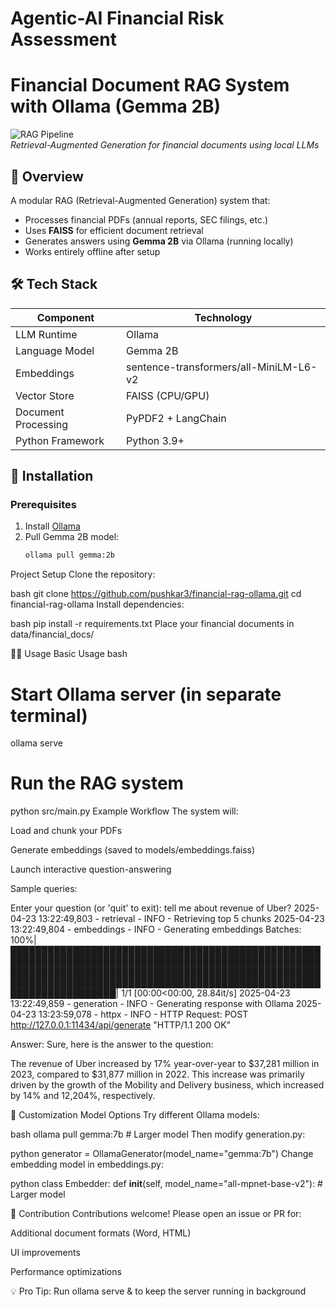 # Agentic-AI Financial Risk Assessment

# Financial Document RAG System with Ollama (Gemma 2B)

![RAG Pipeline](https://miro.medium.com/v2/resize:fit:1400/1*5ZLci3SuR0zM_QlZOADv8Q.png)  
*Retrieval-Augmented Generation for financial documents using local LLMs*

## 📌 Overview

A modular RAG (Retrieval-Augmented Generation) system that:
- Processes financial PDFs (annual reports, SEC filings, etc.)
- Uses **FAISS** for efficient document retrieval
- Generates answers using **Gemma 2B** via Ollama (running locally)
- Works entirely offline after setup

## 🛠️ Tech Stack

| Component           | Technology                          |
|---------------------|-------------------------------------|
| LLM Runtime         | Ollama                              |
| Language Model      | Gemma 2B                           |
| Embeddings          | sentence-transformers/all-MiniLM-L6-v2 |
| Vector Store        | FAISS (CPU/GPU)                    |
| Document Processing | PyPDF2 + LangChain                 |
| Python Framework    | Python 3.9+                        |

## 🚀 Installation

### Prerequisites
1. Install [Ollama](https://ollama.ai/)
2. Pull Gemma 2B model:
   ```bash
   ollama pull gemma:2b

Project Setup
Clone the repository:

bash
git clone https://github.com/pushkar3/financial-rag-ollama.git
cd financial-rag-ollama
Install dependencies:

bash
pip install -r requirements.txt
Place your financial documents in data/financial_docs/

🏃‍♂️ Usage
Basic Usage
bash
# Start Ollama server (in separate terminal)
ollama serve

# Run the RAG system
python src/main.py
Example Workflow
The system will:

Load and chunk your PDFs

Generate embeddings (saved to models/embeddings.faiss)

Launch interactive question-answering

Sample queries:

Enter your question (or 'quit' to exit): tell me about revenue of Uber?
2025-04-23 13:22:49,803 - retrieval - INFO - Retrieving top 5 chunks
2025-04-23 13:22:49,804 - embeddings - INFO - Generating embeddings
Batches: 100%|█████████████████████████████████████████████████████████████████████████████████████████████████████████████████████████████████████████████████████████████████████████████████████████████████████████████████████████| 1/1 [00:00<00:00, 28.84it/s] 
2025-04-23 13:22:49,859 - generation - INFO - Generating response with Ollama
2025-04-23 13:23:59,078 - httpx - INFO - HTTP Request: POST http://127.0.0.1:11434/api/generate "HTTP/1.1 200 OK"

Answer: Sure, here is the answer to the question:

The revenue of Uber increased by 17% year-over-year to $37,281 million in 2023, compared to $31,877 million in 2022. This increase was primarily driven by the growth of the Mobility and Delivery business, which increased by 14% and 12,204%, respectively.        

🔧 Customization
Model Options
Try different Ollama models:

bash
ollama pull gemma:7b  # Larger model
Then modify generation.py:

python
generator = OllamaGenerator(model_name="gemma:7b")
Change embedding model in embeddings.py:

python
class Embedder:
    def __init__(self, model_name="all-mpnet-base-v2"):  # Larger model

🤝 Contribution
Contributions welcome! Please open an issue or PR for:

Additional document formats (Word, HTML)

UI improvements

Performance optimizations

💡 Pro Tip: Run ollama serve & to keep the server running in background
